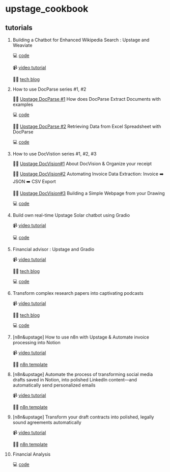 # upstage_cookbook


## tutorials
1. Building a Chatbot for Enhanced Wikipedia Search : Upstage and Weaviate

   💻 [code](https://github.com/duper203/upstage_cookbook/blob/main/wiki_tutorial_upstage_weaviate.ipynb)

   📹 [video tutorial](https://x.com/soo_devrel/status/1831025240488722623)

   ✍🏻 [tech blog](https://medium.com/@hsookim203/building-a-chatbot-for-enhanced-wikipedia-search-with-a-chatbot-7dbb41045a8a)

2. How to use DocParse series #1, #2

   ✍🏻 [Upstage DocParse #1](https://medium.com/@hsookim203/experimenting-upstage-docparse-with-langchain-c9f8983088de) How does DocParse Extract Documents with examples

   💻 [code](https://github.com/duper203/upstage_cookbook/blob/main/DocParse_1_Bounding_Box.ipynb)

   ✍🏻 [Upstage DocParse #2](https://medium.com/@hsookim203/upstage-docparse-2-retrieving-data-from-excel-spreadsheet-with-docparse-05c0093770d5) Retrieving Data from Excel Spreadsheet with DocParse

   💻 [code](https://github.com/duper203/upstage_cookbook/blob/main/DocParse_2_excel.ipynb)

3. How to use DocVistion series #1, #2, #3

   ✍🏻 [Upstage DocVision#1](https://medium.com/@hsookim203/chat-with-your-receipt-1-about-upstage-docvision-4f53c1a8397c) About DocVision & Organize your receipt

   ✍🏻 [Upstage DocVision#2](https://medium.com/@hsookim203/docvision-2-automating-invoice-data-extraction-invoice-%EF%B8%8F-json-%EF%B8%8F-csv-export-9be1eb8421ae) Automating Invoice Data Extraction: Invoice ➡️ JSON ➡️ CSV Export

   ✍🏻 [Upstage DocVision#3](https://medium.com/@hsookim203/upstage-docvision-3-building-a-webpage-from-your-drawing-a51f9683f424) Building a Simple Webpage from your Drawing

   💻 [code](https://github.com/duper203/upstage_cookbook/blob/main/DocVision_3_Generate_webpage.ipynb)

4. Build own real-time Upstage Solar chatbot using Gradio

   📹 [video tutorial](https://x.com/soo_devrel/status/1838731466555167088)

   💻 [code](https://github.com/UpstageAI/cookbook/blob/main/Solar-Fullstack-LLM-101/81_gradio_stream.ipynb)

5. Financial advisor : Upstage and Gradio

   📹 [video tutorial](https://x.com/soo_devrel/status/1840893935146893649)

   ✍🏻 [tech blog](https://medium.com/@hsookim203/creating-a-financial-advice-app-a028a1cb5cc4)

   💻 [code](https://github.com/UpstageAI/cookbook/blob/main/Solar-Fullstack-LLM-101/04_CAG_GC.ipynb)

6. Transform complex research papers into captivating podcasts

   📹 [video tutorial](https://x.com/soo_devrel/status/1859772718985642186)

   ✍🏻 [tech blog](https://medium.com/@hsookim203/pdf-to-podcast-863a78b840f4)

   💻 [code](https://github.com/duper203/upstage_cookbook/blob/main/PDF_to_Podcast_SolarPro.ipynb)

7. [n8n&upstage] How to use n8n with Upstage & Automate invoice processing into Notion

   📹 [video tutorial](https://x.com/soo_devrel/status/1867005330015785220)

   ✍🏻 [n8n template](https://drive.google.com/file/d/1xbOZziV8buIIBmqNzcR_rNW40zFswts6/view?usp=drive_link)
   
8. [n8n&upstage] Automate the process of transforming social media drafts saved in Notion, into polished LinkedIn content—and automatically send personalized emails

   📹 [video tutorial](https://x.com/soo_devrel/status/1868745008423354738)

   ✍🏻 [n8n template](https://drive.google.com/file/d/1kISuJavxeaW8K0s4XLc3blg5CYdcZFX8/view?usp=sharing)
   
9. [n8n&upstage] Transform your draft contracts into polished, legally sound agreements automatically
   
    📹 [video tutorial](https://x.com/soo_devrel/status/1871358886940426670)

    ✍🏻 [n8n template](https://drive.google.com/file/d/1vUaMPjINt9p_jg35YCc07rlfhmzNgDQ-/view?usp=sharing)

10. Financial Analysis

    💻 [code](https://github.com/duper203/upstage_cookbook/blob/main/financial_analysis.ipynb)
